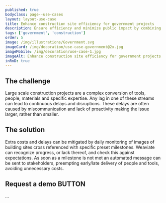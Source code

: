 ```yaml
---
published: true
bodyclass: page--use-cases
layout: layout-use-case
title: Enhance construction site efficiency for government projects
description: Ensure efficiency and minimize public impact by combining automated satellite photo analysis of construction sites to monitor job progress.
tags: ['government', 'construction']
order: 5
image: /img/illustrations/Government.svg
imageCard: /img/decoration/use-case-government@2x.jpg
imageMobile: /img/decoration/use-case-1.jpg
imageAlt: Enhance construction site efficiency for government projects
inRnD: true
---
```


## The challenge

Large scale construction projects are a complex conversion of tools, people, materials and specific expertise. Any lag in one of these streams can lead to continuous delays and disruptions. These delays are often caused by miscommunication and lack of proactivity making the issue larger, rather than smaller.

## The solution

Extra costs and delays can be mitigated by daily monitoring of images of building sites cross referenced with specific preset milestones. Weaviate can recognize progress, or lack thereof, and check this against expectations. As soon as a milestone is not met an automated message can be sent to stakeholders, preempting early/late delivery of people and tools, avoiding unnecessary costs.

## Request a demo BUTTON

...
